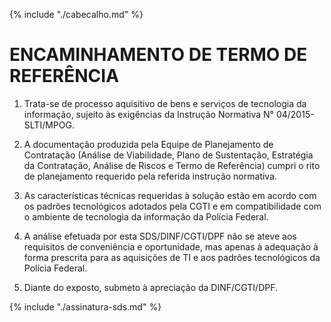 {% include "./cabecalho.md" %}
# ENCAMINHAMENTO DE TERMO DE REFERÊNCIA

1.  Trata-se de processo aquisitivo de bens e serviços de tecnologia da informação, sujeito às exigências da Instrução Normativa N° 04/2015-SLTI/MPOG.

2.  A documentação produzida pela Equipe de Planejamento de Contratação (Análise de Viabilidade, Plano de Sustentação, Estratégia da Contratação, Análise de Riscos e Termo de Referência) cumpri o rito de planejamento requerido pela referida instrução normativa.

3.  As características técnicas requeridas à solução estão em acordo com os padrões tecnológicos adotados pela CGTI e em compatibilidade com o ambiente de tecnologia da informação da Polícia Federal.

4.  A análise efetuada por esta SDS/DINF/CGTI/DPF não se ateve aos requisitos de conveniência e oportunidade, mas apenas à adequação à forma prescrita para as aquisições de TI e aos padrões tecnológicos da Polícia Federal.

5.  Diante do exposto, submeto à apreciação da DINF/CGTI/DPF.
  
{% include "./assinatura-sds.md" %}

